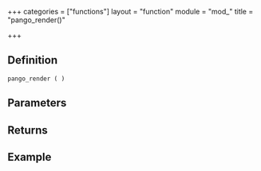 +++
categories = ["functions"]
layout = "function"
module = "mod_"
title = "pango_render()"

+++

## Definition

    pango_render ( )

## Parameters

## Returns

## Example
